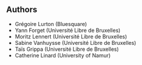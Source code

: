 Authors
-------

* Grégoire Lurton (Bluesquare)
* Yann Forget (Université Libre de Bruxelles)
* Moritz Lennert (Université Libre de Bruxelles)
* Sabine Vanhuysse (Université Libre de Bruxelles)
* Taïs Grippa (Université Libre de Bruxelles)
* Catherine Linard (University of Namur)
